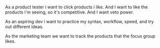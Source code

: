 As a product tester i want to click products i like. And I want to like the products i'm seeing, so it's competitive. And I want veto power. 

As an aspiring dev i want to practice my syntax, workflow, speed, and try out different ideas.

As the marketing team we want to track the products that the focus group likes. 
